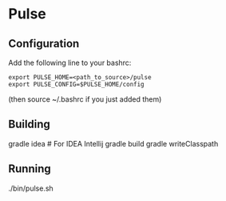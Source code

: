 # Pulse

## Configuration

Add the following line to your bashrc:

    export PULSE_HOME=<path_to_source>/pulse
    export PULSE_CONFIG=$PULSE_HOME/config

(then source ~/.bashrc if you just added them)

## Building

   gradle idea	# For IDEA Intellij
   gradle build
   gradle writeClasspath

## Running

./bin/pulse.sh
